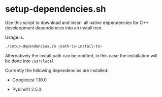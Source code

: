 # setup-dependencies.sh

Use this script to download and install all native dependencies for C++ develeopment dependencies
into an install tree.

Usage is:

```bash
./setup-dependencies.sh <path-to-install-to>
```

Alternatively the install path can be omitted, in this case the installation will be done into
`/usr/local`

Currently the following dependencies are installed:

* Googletest 1.10.0

* Pybind11 2.5.0

